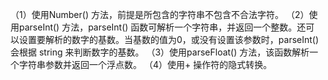 （1）使用Number() 方法，前提是所包含的字符串不包含不合法字符。
（2）使用parseInt() 方法，parseInt() 函数可解析一个字符串，并返回一个整数。还可
以设置要解析的数字的基数。当基数的值为0，或没有设置该参数时，parseInt() 会根据
string 来判断数字的基数。
（3）使用parseFloat() 方法，该函数解析一个字符串参数并返回一个浮点数。
（4）使用+ 操作符的隐式转换。
